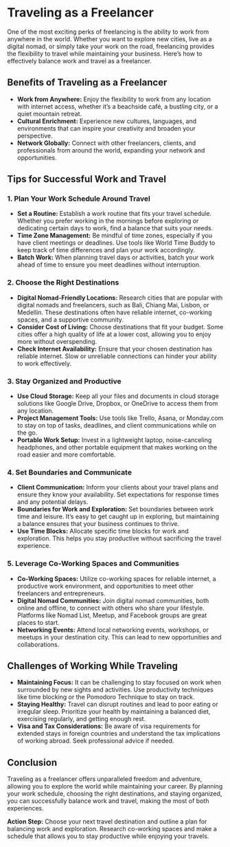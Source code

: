 # Traveling as a Freelancer

One of the most exciting perks of freelancing is the ability to work from anywhere in the world. Whether you want to explore new cities, live as a digital nomad, or simply take your work on the road, freelancing provides the flexibility to travel while maintaining your business. Here’s how to effectively balance work and travel as a freelancer.

## Benefits of Traveling as a Freelancer

- **Work from Anywhere:** Enjoy the flexibility to work from any location with internet access, whether it’s a beachside café, a bustling city, or a quiet mountain retreat.
- **Cultural Enrichment:** Experience new cultures, languages, and environments that can inspire your creativity and broaden your perspective.
- **Network Globally:** Connect with other freelancers, clients, and professionals from around the world, expanding your network and opportunities.

## Tips for Successful Work and Travel

### 1. **Plan Your Work Schedule Around Travel**

- **Set a Routine:** Establish a work routine that fits your travel schedule. Whether you prefer working in the mornings before exploring or dedicating certain days to work, find a balance that suits your needs.
- **Time Zone Management:** Be mindful of time zones, especially if you have client meetings or deadlines. Use tools like World Time Buddy to keep track of time differences and plan your work accordingly.
- **Batch Work:** When planning travel days or activities, batch your work ahead of time to ensure you meet deadlines without interruption.

### 2. **Choose the Right Destinations**

- **Digital Nomad-Friendly Locations:** Research cities that are popular with digital nomads and freelancers, such as Bali, Chiang Mai, Lisbon, or Medellín. These destinations often have reliable internet, co-working spaces, and a supportive community.
- **Consider Cost of Living:** Choose destinations that fit your budget. Some cities offer a high quality of life at a lower cost, allowing you to enjoy more without overspending.
- **Check Internet Availability:** Ensure that your chosen destination has reliable internet. Slow or unreliable connections can hinder your ability to work effectively.

### 3. **Stay Organized and Productive**

- **Use Cloud Storage:** Keep all your files and documents in cloud storage solutions like Google Drive, Dropbox, or OneDrive to access them from any location.
- **Project Management Tools:** Use tools like Trello, Asana, or Monday.com to stay on top of tasks, deadlines, and client communications while on the go.
- **Portable Work Setup:** Invest in a lightweight laptop, noise-canceling headphones, and other portable equipment that makes working on the road easier and more comfortable.

### 4. **Set Boundaries and Communicate**

- **Client Communication:** Inform your clients about your travel plans and ensure they know your availability. Set expectations for response times and any potential delays.
- **Boundaries for Work and Exploration:** Set boundaries between work time and leisure. It’s easy to get caught up in exploring, but maintaining a balance ensures that your business continues to thrive.
- **Use Time Blocks:** Allocate specific time blocks for work and exploration. This helps you stay productive without sacrificing the travel experience.

### 5. **Leverage Co-Working Spaces and Communities**

- **Co-Working Spaces:** Utilize co-working spaces for reliable internet, a productive work environment, and opportunities to meet other freelancers and entrepreneurs.
- **Digital Nomad Communities:** Join digital nomad communities, both online and offline, to connect with others who share your lifestyle. Platforms like Nomad List, Meetup, and Facebook groups are great places to start.
- **Networking Events:** Attend local networking events, workshops, or meetups in your destination city. This can lead to new opportunities and collaborations.

## Challenges of Working While Traveling

- **Maintaining Focus:** It can be challenging to stay focused on work when surrounded by new sights and activities. Use productivity techniques like time blocking or the Pomodoro Technique to stay on track.
- **Staying Healthy:** Travel can disrupt routines and lead to poor eating or irregular sleep. Prioritize your health by maintaining a balanced diet, exercising regularly, and getting enough rest.
- **Visa and Tax Considerations:** Be aware of visa requirements for extended stays in foreign countries and understand the tax implications of working abroad. Seek professional advice if needed.

## Conclusion

Traveling as a freelancer offers unparalleled freedom and adventure, allowing you to explore the world while maintaining your career. By planning your work schedule, choosing the right destinations, and staying organized, you can successfully balance work and travel, making the most of both experiences.

**Action Step:** Choose your next travel destination and outline a plan for balancing work and exploration. Research co-working spaces and make a schedule that allows you to stay productive while enjoying your travels.

